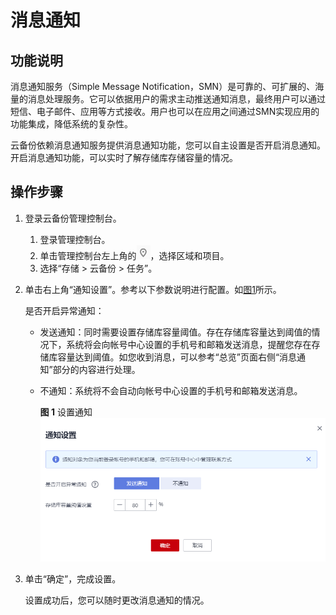 # 消息通知<a name="cbr_03_0137"></a>

## 功能说明<a name="section134116203265"></a>

消息通知服务（Simple Message Notification，SMN）是可靠的、可扩展的、海量的消息处理服务。它可以依据用户的需求主动推送通知消息，最终用户可以通过短信、电子邮件、应用等方式接收。用户也可以在应用之间通过SMN实现应用的功能集成，降低系统的复杂性。

云备份依赖消息通知服务提供消息通知功能，您可以自主设置是否开启消息通知。开启消息通知功能，可以实时了解存储库存储容量的情况。

## 操作步骤<a name="section1776519514318"></a>

1.  登录云备份管理控制台。
    1.  登录管理控制台。
    2.  单击管理控制台左上角的![](figures/icon-region.png)，选择区域和项目。
    3.  选择“存储 \> 云备份 \> 任务”。

2.  单击右上角“通知设置”。参考以下参数说明进行配置。如[图1](#fig764320551983)所示。

    是否开启异常通知：

    -   发送通知：同时需要设置存储库容量阈值。存在存储库容量达到阈值的情况下，系统将会向帐号中心设置的手机号和邮箱发送消息，提醒您存在存储库容量达到阈值。如您收到消息，可以参考“总览”页面右侧“消息通知”部分的内容进行处理。
    -   不通知：系统将不会自动向帐号中心设置的手机号和邮箱发送消息。

        **图 1**  设置通知<a name="fig764320551983"></a>  
        ![](figures/设置通知.png "设置通知")

3.  单击“确定”，完成设置。

    设置成功后，您可以随时更改消息通知的情况。


